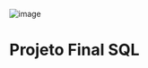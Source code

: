 ![image](https://user-images.githubusercontent.com/131414411/233514507-d6569471-0583-432a-a2cf-4e9db82bd2ea.png)
# Projeto Final SQL 
